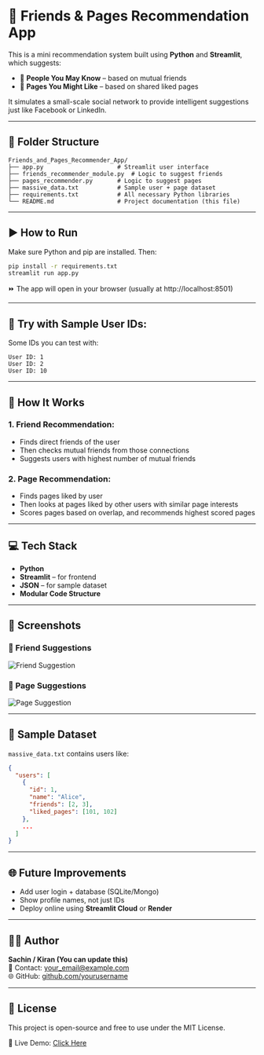 # 🤝 Friends & Pages Recommendation App

This is a mini recommendation system built using **Python** and **Streamlit**, which suggests:
- 👥 **People You May Know** – based on mutual friends
- 📄 **Pages You Might Like** – based on shared liked pages

It simulates a small-scale social network to provide intelligent suggestions just like Facebook or LinkedIn.

---

## 📂 Folder Structure

```
Friends_and_Pages_Recommender_App/
├── app.py                     # Streamlit user interface
├── friends_recommender_module.py  # Logic to suggest friends
├── pages_recommender.py       # Logic to suggest pages
├── massive_data.txt           # Sample user + page dataset
├── requirements.txt           # All necessary Python libraries
└── README.md                  # Project documentation (this file)
```

---

## ▶️ How to Run

Make sure Python and pip are installed. Then:

```bash
pip install -r requirements.txt
streamlit run app.py
```

⏩ The app will open in your browser (usually at http://localhost:8501)

---

## 👤 Try with Sample User IDs:

Some IDs you can test with:
```
User ID: 1
User ID: 2
User ID: 10
```

---

## 🧠 How It Works

### 1. Friend Recommendation:
- Finds direct friends of the user
- Then checks mutual friends from those connections
- Suggests users with highest number of mutual friends

### 2. Page Recommendation:
- Finds pages liked by user
- Then looks at pages liked by other users with similar page interests
- Scores pages based on overlap, and recommends highest scored pages

---

## 💻 Tech Stack

- **Python**
- **Streamlit** – for frontend
- **JSON** – for sample dataset
- **Modular Code Structure**

---

## 📸 Screenshots

### 👥 Friend Suggestions
![Friend Suggestion](screenshots/friend_suggestion.png)

### 📄 Page Suggestions
![Page Suggestion](screenshots/page_suggestion.png)

---

## 📘 Sample Dataset

`massive_data.txt` contains users like:
```json
{
  "users": [
    {
      "id": 1,
      "name": "Alice",
      "friends": [2, 3],
      "liked_pages": [101, 102]
    },
    ...
  ]
}
```

---

## 🌐 Future Improvements
- Add user login + database (SQLite/Mongo)
- Show profile names, not just IDs
- Deploy online using **Streamlit Cloud** or **Render**

---

## 🙋‍♂️ Author

**Sachin / Kiran (You can update this)**  
📧 Contact: your_email@example.com  
🌐 GitHub: [github.com/yourusername](https://github.com/yourusername)

---

## 📄 License
This project is open-source and free to use under the MIT License.


🚀 Live Demo: [Click Here](https://friends-pages-recommender-emfb2w9dcucaxwjfxknukl.streamlit.app/)
